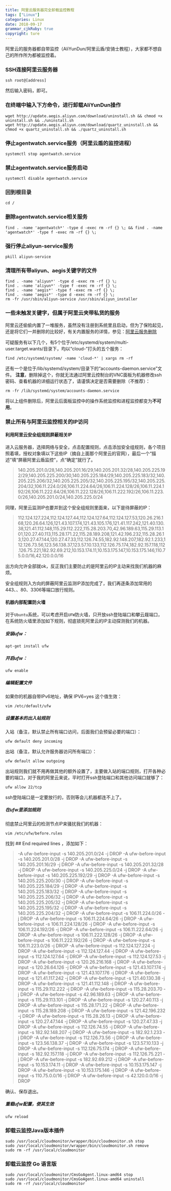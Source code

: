 ```yaml
---
title: 阿里云服务器完全卸载监控教程
tags: ["Linux"]
categories: Linux
date: 2018-09-17
grammar_cjkRuby: true
copyright: ture
---
```


阿里云的服务器都自带监控（AliYunDun/阿里云盾/安骑士教程），大家都不想自己的所作所为都被监控着。
 <!-- more -->

### SSH连接阿里云服务器

```shell
ssh root@[address]
```

然后输入密码，即可。

### 在终端中输入下方命令，进行卸载AliYunDun操作

```shell
wget http://update.aegis.aliyun.com/download/uninstall.sh && chmod +x uninstall.sh && ./uninstall.sh
wget http://update.aegis.aliyun.com/download/quartz_uninstall.sh && chmod +x quartz_uninstall.sh && ./quartz_uninstall.sh
```

### 停止agentwatch.service服务（阿里云盾的监控进程）

```shell
systemctl stop agentwatch.service
```

### 禁止agentwatch.service服务启动

```shell
systemctl disable agentwatch.service
```

### 回到根目录

```shell
cd /
```

### 删除agentwatch.service相关服务

```shell
find . -name 'agentwatch*' -type d -exec rm -rf {} \; && find . -name 'agentwatch*' -type f -exec rm -rf {} \;
```

### 强行停止aliyun-service服务

```shell
pkill aliyun-service
```

### 清理所有带aliyun、aegis关键字的文件

```shell
find . -name 'aliyun*' -type d -exec rm -rf {} \;
find . -name 'aliyun*' -type f -exec rm -rf {} \;
find . -name 'aegis*' -type f -exec rm -rf {} \;
find . -name 'aegis*' -type d -exec rm -rf {} \;
rm -fr /usr/sbin/aliyun-service /usr/sbin/aliyun_installer
```

### 一些未触发关键字，但属于阿里云夹带私货的服务

阿里云还偷偷内置了一堆服务，虽然没有注册到系统里且启动，但为了保险起见，还是将它们一并删除的比较好，有关内置服务的详情，参见：[阿里云服务删除](https://gist.github.com/shui/748e436b92055634d2160367d0161c8d)

可疑服务有以下几个，有5个位于/etc/systemd/system/multi-user.target.wants/目录下，均以“cloud-”打头的五个服务：

```shell
find /etc/systemd/system/ -name 'cloud-*' | xargs rm -rf
```

还有一个是位于/lib/systemd/system/目录下的“accounts-daemon.service”文件。
**注意**，删除掉这个，你就无法通过阿里云控制台的VNC面板为机器修改ssh密码、查看机器的详细运行状态了，请谨慎决定是否需要删除（不推荐）：

```shell
rm -fr /lib/systemd/system/accounts-daemon.service
```

将以上组件删除后，阿里云后面板监控中的操作系统监控和进程监控都变为**不可用**。

### 禁止所有与阿里云监控相关的IP访问

#### 利用阿里云安全组规则屏蔽相关IP

进入云服务器，选择网络与安全，点击配置规则，点击添加安全组规则，各个项目照着填，授权对象填以下这些IP（摘自上面那个阿里云的官网），最后一个“描述”填“屏蔽阿里云盾监控”，点“确定”就行了。

> 140.205.201.0/28,140.205.201.16/29,140.205.201.32/28,140.205.225.192/29,140.205.225.200/30,140.205.225.184/29,140.205.225.183/32,140.205.225.206/32,140.205.225.205/32,140.205.225.195/32,140.205.225.204/32,106.11.224.0/26,106.11.224.64/26,106.11.224.128/26,106.11.224.192/26,106.11.222.64/26,106.11.222.128/26,106.11.222.192/26,106.11.223.0/26,140.205.201.0/24,140.205.225.0/24

同理，阿里云监测IP也要并到这个安全组规则里面来，以下是待屏蔽的IP：

> 112.124.127.224,112.124.127.44,112.124.127.64,112.124.127.53,120.26.216.168,120.26.64.126,121.43.107.174,121.43.105.176,121.41.117.242,121.40.130.38,121.41.112.148,115.29.112.222,115.28.203.70,42.96.189.63,115.29.113.101,120.27.40.113,115.28.171.22,115.28.189.208,121.42.196.232,115.28.26.13,120.27.47.144,120.27.47.33,112.126.74.55,182.92.148.207,182.92.1.233,112.126.73.56,123.56.138.37,123.57.10.133,112.126.75.174,182.92.157.118,112.126.75.221,182.92.69.212,10.153.174.11,10.153.175.147,10.153.175.146,110.75.0.0/16,42.120.0.0/16

出方向允许全部就ok，反正我们主要防止的是阿里云的IP主动来找我们机器的麻烦。

安全组规则入方向的屏蔽阿里云监测IP添加完成了，我们再逐条添加常用的443、、80、3306等端口放行规则。

#### 机器内部配置防火墙

对于`Ubuntu`系统，可以考虑开启`UFW`防火墙，只开放ssh登陆端口和攀云屐端口，在系统防火墙里添加如下规则，彻底锁死阿里云的IP主动探测我们的机器。

##### 安装ufw：

```shell
apt-get install ufw
```

##### 开启ufw：

```shell
ufw enable
```

##### 编辑配置文件

如果你的机器自带IPv6地址，确保 IPV6=yes 这个值生效：

```shell
vim /etc/default/ufw
```

##### 设置基本的出入站规则

入站（备注，默认禁止所有端口访问，后面我们会预留必要的端口）：

```shell
ufw default deny incoming
```

出站（备注，默认允许服务器访问所有端口）：

```shell
ufw default allow outgoing
```

出站规则我们就不用再做其他的额外设置了，主要做入站的端口规则，打开各种必要的端口，对于我的阿里云来说，平时打开ssh登陆端口和其他访问端口就够了：

```shell
ufw allow 22/tcp
```

ssh登陆端口是一定要放行的，否则等会儿机器都连不上了。

##### 在ufw里添加规则

彻底禁止阿里云的检测节点IP来骚扰我们的机器：

```shell
vim /etc/ufw/before.rules
```

找到 ## End required lines ，添加如下：

> -A ufw-before-input -s 140.205.201.0/24 -j DROP
> -A ufw-before-input -s 140.205.201.0/28 -j DROP
> -A ufw-before-input -s 140.205.201.16/29 -j DROP
> -A ufw-before-input -s 140.205.201.32/28 -j DROP
> -A ufw-before-input -s 140.205.225.0/24 -j DROP
> -A ufw-before-input -s 140.205.225.192/29 -j DROP
> -A ufw-before-input -s 140.205.225.200/30 -j DROP
> -A ufw-before-input -s 140.205.225.184/29 -j DROP
> -A ufw-before-input -s 140.205.225.183/32 -j DROP
> -A ufw-before-input -s 140.205.225.206/32 -j DROP
> -A ufw-before-input -s 140.205.225.205/32 -j DROP
> -A ufw-before-input -s 140.205.225.195/32 -j DROP
> -A ufw-before-input -s 140.205.225.204/32 -j DROP
> -A ufw-before-input -s 106.11.224.0/26 -j DROP
> -A ufw-before-input -s 106.11.224.64/26 -j DROP
> -A ufw-before-input -s 106.11.224.128/26 -j DROP
> -A ufw-before-input -s 106.11.224.192/26 -j DROP
> -A ufw-before-input -s 106.11.222.64/26 -j DROP
> -A ufw-before-input -s 106.11.222.128/26 -j DROP
> -A ufw-before-input -s 106.11.222.192/26 -j DROP
> -A ufw-before-input -s 106.11.223.0/26 -j DROP
> -A ufw-before-input -s 112.124.127.224 -j DROP
> -A ufw-before-input -s 112.124.127.44 -j DROP
> -A ufw-before-input -s 112.124.127.64 -j DROP
> -A ufw-before-input -s 112.124.127.53 -j DROP
> -A ufw-before-input -s 120.26.216.168 -j DROP
> -A ufw-before-input -s 120.26.64.126 -j DROP
> -A ufw-before-input -s 121.43.107.174 -j DROP
> -A ufw-before-input -s 121.43.107.176 -j DROP
> -A ufw-before-input -s 121.41.117.242 -j DROP
> -A ufw-before-input -s 121.40.130.38 -j DROP
> -A ufw-before-input -s 121.41.112.148 -j DROP
> -A ufw-before-input -s 115.29.112.222 -j DROP
> -A ufw-before-input -s 115.28.203.70 -j DROP
> -A ufw-before-input -s 42.96.189.63 -j DROP
> -A ufw-before-input -s 115.29.113.101 -j DROP
> -A ufw-before-input -s 120.27.40.113 -j DROP
> -A ufw-before-input -s 115.28.171.22 -j DROP
> -A ufw-before-input -s 115.28.189.208 -j DROP
> -A ufw-before-input -s 121.42.196.232 -j DROP
> -A ufw-before-input -s 115.28.26.13 -j DROP
> -A ufw-before-input -s 120.27.47.144 -j DROP
> -A ufw-before-input -s 120.27.47.33 -j DROP
> -A ufw-before-input -s 112.126.74.55 -j DROP
> -A ufw-before-input -s 182.92.148.207 -j DROP
> -A ufw-before-input -s 182.92.1.233 -j DROP
> -A ufw-before-input -s 112.126.73.56 -j DROP
> -A ufw-before-input -s 123.56.138.37 -j DROP
> -A ufw-before-input -s 123.57.10.133 -j DROP
> -A ufw-before-input -s 112.126.75.174 -j DROP
> -A ufw-before-input -s 182.92.157.118 -j DROP
> -A ufw-before-input -s 112.126.75.221 -j DROP
> -A ufw-before-input -s 182.92.69.212 -j DROP
> -A ufw-before-input -s 10.153.174.11 -j DROP
> -A ufw-before-input -s 10.153.175.147 -j DROP
> -A ufw-before-input -s 10.153.175.146 -j DROP
> -A ufw-before-input -s 110.75.0.0/16 -j DROP
> -A ufw-before-input -s 42.120.0.0/16 -j DROP

确认、保存退出。

##### 重载ufw配置，使其生效

```shell
ufw reload
```

### 卸载云监控Java版本插件

```shell
sudo /usr/local/cloudmonitor/wrapper/bin/cloudmonitor.sh stop
sudo /usr/local/cloudmonitor/wrapper/bin/cloudmonitor.sh remove
sudo rm -rf /usr/local/cloudmonitor
```
### 卸载云监控 Go 语言版
```shell
sudo /usr/local/cloudmonitor/CmsGoAgent.linux-amd64 stop
sudo /usr/local/cloudmonitor/CmsGoAgent.linux-amd64 uninstall
sudo rm -rf /usr/local/cloudmonitor
```